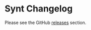 # Synt Changelog

Please see the GitHub [releases](https://github.com/brentlintner/synt/releases) section.
